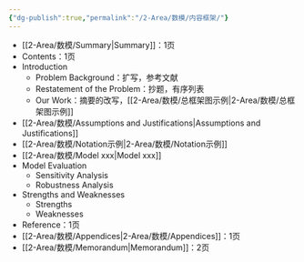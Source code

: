 ```yaml
---
{"dg-publish":true,"permalink":"/2-Area/数模/内容框架/"}
---
```


- [[2-Area/数模/Summary\|Summary]]：1页
- Contents：1页
- Introduction
	- Problem Background：扩写，参考文献
	- Restatement of the Problem：抄题，有序列表
	- Our Work：摘要的改写，[[2-Area/数模/总框架图示例\|2-Area/数模/总框架图示例]]
- [[2-Area/数模/Assumptions and Justifications\|Assumptions and Justifications]]
- [[2-Area/数模/Notation示例\|2-Area/数模/Notation示例]]
- [[2-Area/数模/Model xxx\|Model xxx]]
- Model Evaluation
	- Sensitivity Analysis
	- Robustness Analysis
- Strengths and Weaknesses
	- Strengths
	- Weaknesses
- Reference：1页
- [[2-Area/数模/Appendices\|2-Area/数模/Appendices]]：1页
- [[2-Area/数模/Memorandum\|Memorandum]]：2页